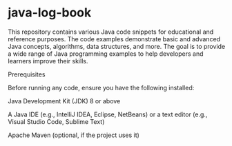 # java-log-book
This repository contains various Java code snippets for educational and reference purposes. The code examples demonstrate basic and advanced Java concepts, algorithms, data structures, and more. The goal is to provide a wide range of Java programming examples to help developers and learners improve their skills.

Prerequisites

Before running any code, ensure you have the following installed:

Java Development Kit (JDK) 8 or above

A Java IDE (e.g., IntelliJ IDEA, Eclipse, NetBeans) or a text editor (e.g., Visual Studio Code, Sublime Text)

Apache Maven (optional, if the project uses it)
